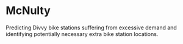 # McNulty
Predicting Divvy bike stations suffering from excessive demand and identifying potentially necessary extra bike station locations.
